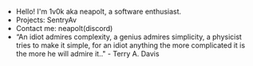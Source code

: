 - Hello! I'm 1v0k aka neapolt, a software enthusiast.
- Projects: SentryAv
- Contact me: neapolt(discord)
- “An idiot admires complexity, a genius admires simplicity, a physicist tries to make it simple, for an idiot anything the more complicated it is the more he will admire it.." - Terry A. Davis
